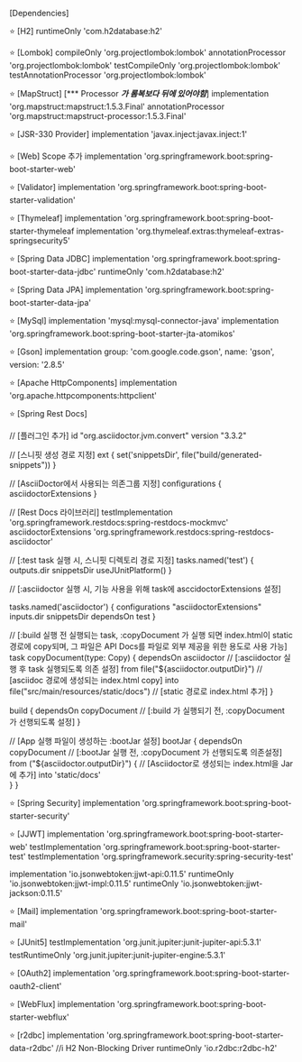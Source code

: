 [Dependencies]

⭐ [H2]
runtimeOnly 'com.h2database:h2'

⭐ [Lombok]
compileOnly 'org.projectlombok:lombok'
annotationProcessor 'org.projectlombok:lombok'
testCompileOnly 'org.projectlombok:lombok'
testAnnotationProcessor 'org.projectlombok:lombok'

⭐ [MapStruct]  [*** Processor ***가 롬복보다 뒤에 있어야함***]
implementation 'org.mapstruct:mapstruct:1.5.3.Final'
annotationProcessor 'org.mapstruct:mapstruct-processor:1.5.3.Final'

⭐ [JSR-330 Provider]
implementation 'javax.inject:javax.inject:1'

⭐ [Web] Scope 추가
implementation 'org.springframework.boot:spring-boot-starter-web'

⭐ [Validator]
implementation 'org.springframework.boot:spring-boot-starter-validation'

⭐ [Thymeleaf]
implementation 'org.springframework.boot:spring-boot-starter-thymeleaf
implementation 'org.thymeleaf.extras:thymeleaf-extras-springsecurity5'

⭐ [Spring Data JDBC]
implementation 'org.springframework.boot:spring-boot-starter-data-jdbc'
runtimeOnly 'com.h2database:h2'

⭐ [Spring Data JPA]
implementation 'org.springframework.boot:spring-boot-starter-data-jpa'

⭐ [MySql]
implementation 'mysql:mysql-connector-java'
implementation 'org.springframework.boot:spring-boot-starter-jta-atomikos'

⭐ [Gson]
implementation group: 'com.google.code.gson', name: 'gson', version: '2.8.5'

⭐ [Apache HttpComponents]
implementation 'org.apache.httpcomponents:httpclient'

⭐ [Spring Rest Docs]   

 // [플러그인 추가]
id "org.asciidoctor.jvm.convert" version "3.3.2"

 // [스니핏 생성 경로 지정]
ext {
set('snippetsDir', file("build/generated-snippets"))
}

 // [AsciiDoctor에서 사용되는 의존그룹 지정]
configurations {
asciidoctorExtensions
}

 // [Rest Docs 라이브러리]
testImplementation 'org.springframework.restdocs:spring-restdocs-mockmvc'  
asciidoctorExtensions 'org.springframework.restdocs:spring-restdocs-asciidoctor'

 // [:test task 실행 시, 스니핏 디렉토리 경로 지정]
tasks.named('test') {
outputs.dir snippetsDir
useJUnitPlatform()
}

 // [:asciidoctor 실행 시, 기능 사용을 위해 task에 asccidoctorExtensions 설정]

tasks.named('asciidoctor') {
configurations "asciidoctorExtensions"
inputs.dir snippetsDir
dependsOn test
}

 // [:build 실행 전 실행되는 task,  :copyDocument 가 실행 되면 index.html이 static 경로에 copy되며,
    그 파일은 API Docs를 파일로 외부 제공을 위한 용도로 사용 가능]
task copyDocument(type: Copy) {
dependsOn asciidoctor            // [:asciidoctor 실행 후 task 실행되도록 의존 설정]
from file("${asciidoctor.outputDir}")   // [asciidoc 경로에 생성되는 index.html copy]
into file("src/main/resources/static/docs")   // [static 경로로 index.html 추가]
}

build {
dependsOn copyDocument  // [:build 가 실행되기 전, :copyDocument 가 선행되도록 설정]
}

 // [App 실행 파일이 생성하는 :bootJar 설정]
bootJar {
dependsOn copyDocument    // [:bootJar 실행 전, :copyDocument 가 선행되도록 의존설정]
from ("${asciidoctor.outputDir}") {  // [Asciidoctor로 생성되는 index.html을 Jar에 추가]
into 'static/docs'    
}
}

⭐ [Spring Security]
implementation 'org.springframework.boot:spring-boot-starter-security'

⭐ [JJWT]
implementation 'org.springframework.boot:spring-boot-starter-web'
testImplementation 'org.springframework.boot:spring-boot-starter-test'
testImplementation 'org.springframework.security:spring-security-test'

implementation 'io.jsonwebtoken:jjwt-api:0.11.5'
runtimeOnly 'io.jsonwebtoken:jjwt-impl:0.11.5'
runtimeOnly	'io.jsonwebtoken:jjwt-jackson:0.11.5'

⭐ [Mail]
implementation 'org.springframework.boot:spring-boot-starter-mail'

⭐ [JUnit5]
 testImplementation 'org.junit.jupiter:junit-jupiter-api:5.3.1'
 testRuntimeOnly 'org.junit.jupiter:junit-jupiter-engine:5.3.1'
 
⭐ [OAuth2]
implementation 'org.springframework.boot:spring-boot-starter-oauth2-client'

⭐ [WebFlux]
implementation 'org.springframework.boot:spring-boot-starter-webflux'

⭐ [r2dbc]
	implementation 'org.springframework.boot:spring-boot-starter-data-r2dbc'
	//i H2 Non-Blocking Driver
	runtimeOnly 'io.r2dbc:r2dbc-h2'
